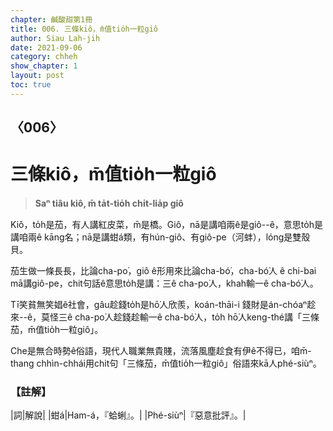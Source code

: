 ```yaml
---
chapter: 鹹酸甜第1冊
title: 006. 三條kiô，m̄值tio̍h一粒giô
author: Siau Lah-jih
date: 2021-09-06
category: chheh
show_chapter: 1
layout: post
toc: true
---
```

  
## 〈006〉
# 三條kiô，m̄值tio̍h一粒giô
>**Saⁿ tiâu kiô, m̄ ta̍t-tio̍h chi̍t-lia̍p giô**

Kiô，to̍h是茄，有人講紅皮菜，m̄是橋。Giô，nā是講咱兩ê是giô--ê，意思to̍h是講咱兩ê kāng名；nā是講蚶á類，有hún-giô、有giô-pe（河蚌），lóng是雙殼貝。

茄生做一條長長，比論cha-po͘，giô ê形用來比論cha-bó͘，cha-bó͘人 ê chi-bai mā講giô-pe，chit句話ê意思to̍h是講：三ê cha-po͘人，khah輸一ê cha-bó͘人。

Tī笑貧無笑娼ê社會，gâu趁錢to̍h是hō͘人欣羨，koán-thāi-i 錢財是án-chóaⁿ趁來--ê，莫怪三ê cha-po͘人趁錢趁輸一ê cha-bó͘人，to̍h hō͘人keng-thé講「三條茄，m̄值tio̍h一粒giô」。

Che是無合時勢ê俗語，現代人職業無貴賤，流落風塵趁食有伊ê不得已，咱m̄-thang chhìn-chhái用chit句「三條茄，m̄值tio̍h一粒giô」俗語來kā人phé-siùⁿ。


### 【註解】

|詞|解說|
|蚶á|Ham-á，『蛤蜊』。|
|Phé-siùⁿ|『惡意批評』。|
